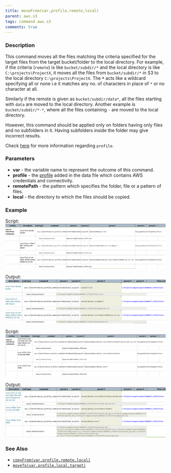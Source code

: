 ```yaml
---
title: moveFrom(var,profile,remote,local)
parent: aws.s3
tags: command aws.s3
comments: true
---
```



### Description
This command moves all the files matching the criteria specified for the target files from the target bucket/folder 
to the local directory. For example, if the criteria (`remote`) is like `bucket/subdir/*` and the local directory is 
like `C:\projects\ProjectX`, it moves all the files from `bucket/subdir/*` in S3 to the local directory 
`C:\projects\ProjectX`. The **`*`** acts like a wildcard specifying all or none i.e it matches any no. of characters 
in place of `*` or no character at all.

Similarly if the remote is given as `bucket/subdir/data*`, all the files starting with `data` are moved to the 
local directory. Another example is `bucket/subdir/*-*`, where all the files containing `-` are moved to the local 
directory.

However, this command should be applied only on folders having only files and no subfolders in it. Having subfolders 
inside the folder may give incorrect results.

Check [here](index#s3profile) for more information regarding `profile`.


### Parameters
- **var** \- the variable name to represent the outcome of this command.
- **profile** \- the [profile](index#s3profile) added in the data file which contains AWS credentials and connectivity.
- **remotePath** \- the pattern which specifies the folder, file or a pattern of files.
- **local** - the directory to which the files should be copied.


### Example
Script:<br/>
![](image/moveFrom_01.png)

Output:<br/>
![](image/moveFrom_02.png)

Script:<br/>
![](image/moveFrom_03.png)

Output:<br/>
![](image/moveFrom_04.png)


### See Also
- [`copyFrom(var,profile,remote,local)`](copyFrom(var,profile,remote,local))
- [`moveTo(var,profile,local,target)`](moveTo(var,profile,local,target))

